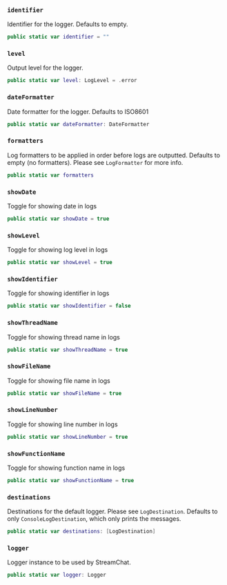 
### `identifier`

Identifier for the logger. Defaults to empty.

``` swift
public static var identifier = ""
```

### `level`

Output level for the logger.

``` swift
public static var level: LogLevel = .error
```

### `dateFormatter`

Date formatter for the logger. Defaults to ISO8601

``` swift
public static var dateFormatter: DateFormatter 
```

### `formatters`

Log formatters to be applied in order before logs are outputted. Defaults to empty (no formatters).
Please see `LogFormatter` for more info.

``` swift
public static var formatters 
```

### `showDate`

Toggle for showing date in logs

``` swift
public static var showDate = true
```

### `showLevel`

Toggle for showing log level in logs

``` swift
public static var showLevel = true
```

### `showIdentifier`

Toggle for showing identifier in logs

``` swift
public static var showIdentifier = false
```

### `showThreadName`

Toggle for showing thread name in logs

``` swift
public static var showThreadName = true
```

### `showFileName`

Toggle for showing file name in logs

``` swift
public static var showFileName = true
```

### `showLineNumber`

Toggle for showing line number in logs

``` swift
public static var showLineNumber = true
```

### `showFunctionName`

Toggle for showing function name in logs

``` swift
public static var showFunctionName = true
```

### `destinations`

Destinations for the default logger. Please see `LogDestination`.
Defaults to only `ConsoleLogDestination`, which only prints the messages.

``` swift
public static var destinations: [LogDestination] 
```

> 

### `logger`

Logger instance to be used by StreamChat.

``` swift
public static var logger: Logger 
```

